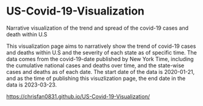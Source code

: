 # US-Covid-19-Visualization
Narrative visualization of the trend and spread of the covid-19 cases and death within U.S

This visualization page aims to narratively show the trend of covid-19 cases and deaths within U.S and
the severity of each state as of specific time. The data comes from the covid-19-date published by New York Time, 
including the cumulative national cases and deaths over time, and the state-wise cases and deaths as of each date. 
The start date of the data is 2020-01-21, and as the time of publishing this visuzlization page, the end date in the 
data is 2023-03-23.

https://chrisfan0831.github.io/US-Covid-19-Visualization/
